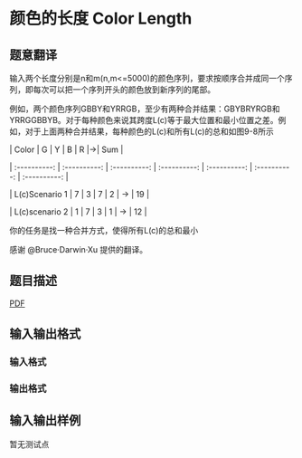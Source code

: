 # 颜色的长度 Color Length

## 题意翻译

输入两个长度分别是n和m(n,m<=5000)的颜色序列，要求按顺序合并成同一个序列，即每次可以把一个序列开头的颜色放到新序列的尾部。

例如，两个颜色序列GBBY和YRRGB，至少有两种合并结果：GBYBRYRGB和YRRGGBBYB。对于每种颜色来说其跨度L(c)等于最大位置和最小位置之差。例如，对于上面两种合并结果，每种颜色的L(c)和所有L(c)的总和如图9-8所示

| Color | G | Y | B | R |->| Sum |

| :----------: | :----------: | :----------: | :----------: | :----------: | :----------: | :----------: |

| L(c)Scenario 1 | 7 | 3 | 7 | 2 | -> | 19 |

| L(c)scenario 2 | 1 | 7 | 3 | 1 | -> | 12 |

你的任务是找一种合并方式，使得所有L(c)的总和最小

感谢 @Bruce·Darwin·Xu 提供的翻译。

## 题目描述

[problemUrl]: https://uva.onlinejudge.org/index.php?option=com_onlinejudge&Itemid=8&category=825&page=show_problem&problem=4500

[PDF](https://uva.onlinejudge.org/external/16/p1625.pdf)

## 输入输出格式

### 输入格式

### 输出格式

## 输入输出样例

暂无测试点

